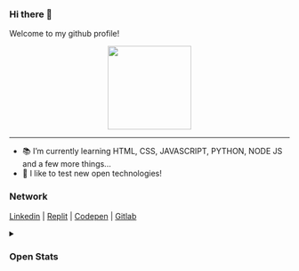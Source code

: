 ### Hi there 👋
Welcome to my github profile!

<!-- <img src='https://github.com/mblithium.png' alt='my github image' height='200'> -->

<div align="center">
<img align="center" src="https://octodex.github.com/images/labtocat.png" width="150px" height="150px">
</div>
<hr>

- 📚 I’m currently learning HTML, CSS, JAVASCRIPT, PYTHON, NODE JS and a few more things...
- 🐧 I like to test new open technologies!

### Network
[Linkedin](https://www.linkedin.com/in/mb-matheus-bastos/) |
[Replit](https://replit.com/@MatheusBastos) |
[Codepen](https://codepen.io/mblither) |
[Gitlab](https://gitlab.com/mblithium)

<details>
<summary><h3>Open Stats</h3></summary>
  <img src="https://github-readme-stats.vercel.app/api?username=mblithium&theme=dracula&show_icons=true"/>
  <img src="https://activity-graph.herokuapp.com/graph?username=mblithium&theme=dracula"/>
</details>
